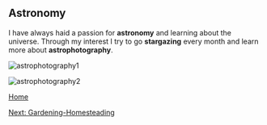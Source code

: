 ## Astronomy

I have always haid a passion for **astronomy** and learning about the universe. 
Through my interest I try to go **stargazing** every month and learn more about **astrophotography**.

![astrophotography1](https://plus.unsplash.com/premium_photo-1661962607720-d23f056f56e6?q=80&w=1974&auto=format&fit=crop&ixlib=rb-4.0.3&ixid=M3wxMjA3fDB8MHxwaG90by1wYWdlfHx8fGVufDB8fHx8fA%3D%3D)

![astrophotography2](https://www.amnh.org/var/ezflow_site/storage/images/media/amnh/images/explore/ology-images/astronomy/the-milky-way-galaxy/milky-way-galaxy-topview/4971857-3-eng-US/milky-way-galaxy-topview_full_990.jpg)

[Home](README.md)

[Next: Gardening-Homesteading](Gardening-Homesteading.md)
